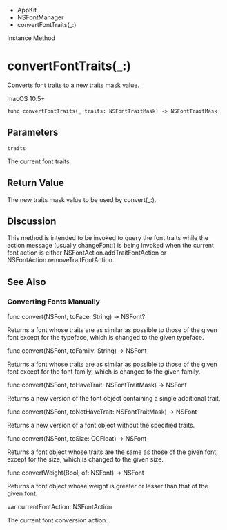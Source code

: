 

- AppKit
- NSFontManager
-  convertFontTraits(\_:) 

Instance Method

# convertFontTraits(\_:)

Converts font traits to a new traits mask value.

macOS 10.5+

``` source
func convertFontTraits(_ traits: NSFontTraitMask) -> NSFontTraitMask
```

## Parameters 

`traits`  

The current font traits.

## Return Value

The new traits mask value to be used by convert(_:).

## Discussion

This method is intended to be invoked to query the font traits while the action message (usually changeFont:) is being invoked when the current font action is either NSFontAction.addTraitFontAction or NSFontAction.removeTraitFontAction.

## See Also

### Converting Fonts Manually

func convert(NSFont, toFace: String) -> NSFont?

Returns a font whose traits are as similar as possible to those of the given font except for the typeface, which is changed to the given typeface.

func convert(NSFont, toFamily: String) -> NSFont

Returns a font whose traits are as similar as possible to those of the given font except for the font family, which is changed to the given family.

func convert(NSFont, toHaveTrait: NSFontTraitMask) -> NSFont

Returns a new version of the font object containing a single additional trait.

func convert(NSFont, toNotHaveTrait: NSFontTraitMask) -> NSFont

Returns a new version of a font object without the specified traits.

func convert(NSFont, toSize: CGFloat) -> NSFont

Returns a font object whose traits are the same as those of the given font, except for the size, which is changed to the given size.

func convertWeight(Bool, of: NSFont) -> NSFont

Returns a font object whose weight is greater or lesser than that of the given font.

var currentFontAction: NSFontAction

The current font conversion action.

